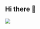 ## Hi there 👋
<a href="https://gkdms2710.tistory.com/category">
<img src="https://img.shields.io/badge/Tistory-FF5722?style=for-the-badge&logo=Tistory&logoColor=white">
</a>
<!--
**Yim-HaEun/Yim-HaEun** is a ✨ _special_ ✨ repository because its `README.md` (this file) appears on your GitHub profile.

Here are some ideas to get you started:

- 🔭 I’m currently working on ...
 ![Top Langs](https://github-readme-stats.vercel.app/api/top-langs/?username=Yim-HaEun&layout=compact)
- 🌱 I’m currently learning ...

- 💬 Ask me about ...
- 📫 How to reach me: ...

-->
